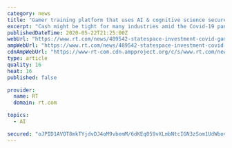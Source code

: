 ```yaml
---
category: news
title: "Gamer training platform that uses AI & cognitive science secures big investment while lockdown makes esports hot"
excerpt: "Cash might be tight for many industries amid the Covid-19 pandemic, but not when it comes to the ever-evolving esports industry. Take Statespace, a platform that trains gamers which has raised $15 million in Series A funding."
publishedDateTime: 2020-05-22T21:25:00Z
webUrl: "https://www.rt.com/news/489542-statespace-investment-covid-games-popularity/"
ampWebUrl: "https://www.rt.com/news/489542-statespace-investment-covid-games-popularity/amp/"
cdnAmpWebUrl: "https://www-rt-com.cdn.ampproject.org/c/s/www.rt.com/news/489542-statespace-investment-covid-games-popularity/amp/"
type: article
quality: 16
heat: 16
published: false

provider:
  name: RT
  domain: rt.com

topics:
  - AI

secured: "oJPID1AVOT8mkTYjdvDJ4oM9vbemM/6dKEq059vXLmbNtcIGN3zSom1UdWbovoL4ISZFKhm02pT1AePglOPiQVUB6lagvs/VrI1gBg+6FVrw4KMzJk31xEgMSYPTEs6XmlymjQUzmQGJmkDTcucMJAtWaaIi4FQVqs6Sgg7e/VkIBjhk26+FIh0dcUGd82nDJ6o+XDDznvOoksQBhlNVNjTxSjftBwY8Oq2GcCQr3e+oVDbqB5Nc5wwmJRSXH1jm9Npf12XQJuqW2UA3dQcxGXndVBXzvDkrL8O4FCEddfDgPtSK06ktiCuWZfqyKSw4KiKS8tFVvB2l8l3VMzD/mfRCEpwdSu4I9I6E0Wv5V+iLyaT1k0vW2cK49cNWr4ax6lGwHqhcePn8O53Y0mL/WnUuBJ9kP+gnO+lhNOkih5yUUHGBN/Y1S9eDHqvLPOwHsSzBTu8J/YqtBCQ86bH9Hm+5fWy8ycNQUKJ9LdFTN9A=;79AdGFCkhFX9q7ntZygaQg=="
---
```


